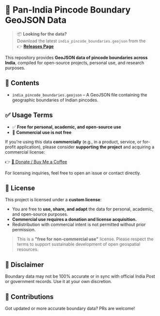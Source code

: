 # 📍 Pan-India Pincode Boundary GeoJSON Data

> 📦 **Looking for the data?**  
> Download the latest `india_pincode_boundaries.geojson` from the  
> 👉 [**Releases Page**](https://github.com/devharshgupta/Pan-India-Pincode-Data/releases/)

This repository provides **GeoJSON data of pincode boundaries across India**, compiled for open-source projects, personal use, and research purposes.

## 📂 Contents

* `india_pincode_boundaries.geojson` – A GeoJSON file containing the geographic boundaries of Indian pincodes.

## ✅ Usage Terms

* ✅ **Free for personal, academic, and open-source use**
* 🚫 **Commercial use is not free**

If you're using this data **commercially** (e.g., in a product, service, or for-profit application), please consider **supporting the project** and acquiring a commercial license:

👉 [💖 Donate / Buy Me a Coffee](https://buymeacoffee.com/devharshgupta)

For licensing inquiries, feel free to open an issue or contact directly.

## 📝 License

This project is licensed under a **custom license**:

* You are free to **use, share, and adapt** the data for personal, academic, and open-source purposes.
* **Commercial use requires a donation and license acquisition.**
* Redistribution with commercial intent is not permitted without prior permission.

> This is a **"free for non-commercial use"** license. Please respect the terms to support sustainable development of open geospatial resources.

## 📌 Disclaimer

Boundary data may not be 100% accurate or in sync with official India Post or government records. Use it at your own discretion.

## 🙌 Contributions

Got updated or more accurate boundary data? PRs are welcome!
